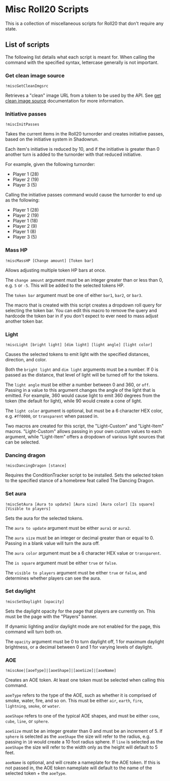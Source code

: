 # Misc Roll20 Scripts

This is a collection of miscellaneous scripts for Roll20 that don't require any state.

## List of scripts

The following list details what each script is meant for. When calling the command with the specified syntax, lettercase generally is not important.

### Get clean image source

`!miscGetCleanImgsrc`

Retrieves a "clean" image URL from a token to be used by the API. See [get clean image source](https://wiki.roll20.net/API:Cookbook#getCleanImgsrc) documentation for more information.

### Initiative passes

`!miscInitPasses`

Takes the current items in the Roll20 turnorder and creates initiative passes, based on the initiative system in Shadowrun.

Each item's initiative is reduced by 10, and if the initiative is greater than 0 another turn is added to the turnorder with that reduced initiative.

For example, given the following turnorder:

- Player 1 (28)
- Player 2 (19)
- Player 3 (5)

Calling the initiative passes command would cause the turnorder to end up as the following:

- Player 1 (28)
- Player 2 (19)
- Player 1 (18)
- Player 2 (9)
- Player 1 (8)
- Player 3 (5)

### Mass HP

`!miscMassHP [Change amount] [Token bar]`

Allows adjusting multiple token HP bars at once.

The `change amount` argument must be an integer greater than or less than 0, e.g. `5` or `-5`. This will be added to the selected tokens HP.

The `token bar` argument must be one of either `bar1`, `bar2`, or `bar3`.

The macro that is created with this script creates a dropdown roll query for selecting the token bar. You can edit this macro to remove the query and hardcode the token bar in if you don't expect to ever need to mass adjust another token bar.

### Light

`!miscLight [bright light] [dim light] [light angle] [light color]`

Causes the selected tokens to emit light with the specified distances, direction, and color.

Both the `bright light` and `dim light` arguments must be a number. If 0 is passed as the distance, that level of light will be turned off for the tokens.

The `light angle` must be either a number between 0 and 360, or `off`. Passing in a value to this argument changes the angle of the light that is emitted. For example, 360 would cause light to emit 360 degrees from the token (the default for light), while 90 would create a cone of light.

The `light color` argument is optional, but must be a 6 character HEX color, e.g. `#ff0000`, or `transparent` when passed in.

Two macros are created for this script, the "Light-Custom" and "Light-Item" macros. "Light-Custom" allows passing in your own custom values to each argument, while "Light-Item" offers a dropdown of various light sources that can be selected.

### Dancing dragon

`!miscDancingDragon [stance]`

Requires the ConditionTracker script to be installed. Sets the selected token to the specified stance of a homebrew feat called The Dancing Dragon.

### Set aura

`!miscSetAura [Aura to update] [Aura size] [Aura color] [Is square] [Visible to players]`

Sets the aura for the selected tokens.

The `aura to update` argument must be either `aura1` or `aura2`.

The `aura size` must be an integer or decimal greater than or equal to 0. Passing in a blank value will turn the aura off.

The `aura color` argument must be a 6 character HEX value or `transparent`.

The `is square` argument must be either `true` or `false`.

The `visible to players` argument must be either `true` or `false`, and determines whether players can see the aura.

### Set daylight

`!miscSetDaylight [opacity]`

Sets the daylight opacity for the page that players are currently on. This must be the page with the "Players" banner.

If dynamic lighting and/or daylight mode are not enabled for the page, this command will turn both on.

The `opacity` argument must be 0 to turn daylight off, 1 for maximum daylight brightness, or a decimal between 0 and 1 for varying levels of daylight.

### AOE

`!miscAoe|[aoeType]|[aoeShape]|[aoeSize]|[aoeName]`

Creates an AOE token. At least one token must be selected when calling this command.

`aoeType` refers to the type of the AOE, such as whether it is comprised of smoke, water, fire, and so on. This must be either `air`, `earth`, `fire`, `lightning`, `smoke`, or `water`.

`aoeShape` refers to one of the typical AOE shapes, and must be either `cone`, `cube`, `line`, or `sphere`.

`aoeSize` must be an integer greater than 0 and must be an increment of 5. If `sphere` is selected as the `aoeShape` the size will refer to the radius, e.g. passing in `10` would create a 10 foot radius sphere. If `line` is selected as the `aoeShape` the size will refer to the width only as the height will default to 5 feet.

`aoeName` is optional, and will create a nameplate for the AOE token. If this is not passed in, the AOE token nameplate will default to the name of the selected token + the `aoeType`.

